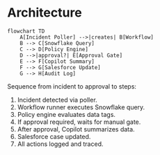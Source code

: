 # Architecture

```mermaid
flowchart TD
    A[Incident Poller] -->|creates| B[Workflow]
    B --> C[Snowflake Query]
    C --> D[Policy Engine]
    D -->|approval?| E[Approval Gate]
    E --> F[Copilot Summary]
    F --> G[Salesforce Update]
    G --> H[Audit Log]
```

Sequence from incident to approval to steps:
1. Incident detected via poller.
2. Workflow runner executes Snowflake query.
3. Policy engine evaluates data tags.
4. If approval required, waits for manual gate.
5. After approval, Copilot summarizes data.
6. Salesforce case updated.
7. All actions logged and traced.
